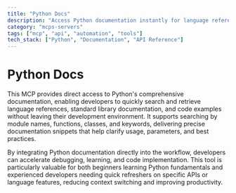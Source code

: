```yaml
---
title: "Python Docs"
description: "Access Python documentation instantly for language references and code explanations during development."
category: "mcps-servers"
tags: ["mcp", "api", "automation", "tools"]
tech_stack: ["Python", "Documentation", "API Reference"]
---
```


# Python Docs

This MCP provides direct access to Python's comprehensive documentation, enabling developers to quickly search and retrieve language references, standard library documentation, and code examples without leaving their development environment. It supports searching by module names, functions, classes, and keywords, delivering precise documentation snippets that help clarify usage, parameters, and best practices.

By integrating Python documentation directly into the workflow, developers can accelerate debugging, learning, and code implementation. This tool is particularly valuable for both beginners learning Python fundamentals and experienced developers needing quick refreshers on specific APIs or language features, reducing context switching and improving productivity.
